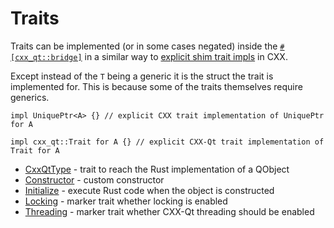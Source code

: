 <!--
SPDX-FileCopyrightText: 2023 Klarälvdalens Datakonsult AB, a KDAB Group company <info@kdab.com>
SPDX-FileContributor: Andrew Hayzen <andrew.hayzen@kdab.com>

SPDX-License-Identifier: MIT OR Apache-2.0
-->

# Traits

Traits can be implemented (or in some cases negated) inside the [`#[cxx_qt::bridge]`](../bridge/index.md)
in a similar way to [explicit shim trait impls](https://cxx.rs/extern-c++.html#explicit-shim-trait-impls) in CXX.

Except instead of the `T` being a generic it is the struct the trait is implemented for.
This is because some of the traits themselves require generics.

```rust,ignore
impl UniquePtr<A> {} // explicit CXX trait implementation of UniquePtr for A

impl cxx_qt::Trait for A {} // explicit CXX-Qt trait implementation of Trait for A
```

- [CxxQtType](https://docs.rs/cxx-qt/latest/cxx_qt/trait.CxxQtType.html) - trait to reach the Rust implementation of a QObject
- [Constructor](https://docs.rs/cxx-qt/latest/cxx_qt/trait.Constructor.html) - custom constructor
- [Initialize](https://docs.rs/cxx-qt/latest/cxx_qt/trait.Initialize.html) - execute Rust code when the object is constructed
- [Locking](https://docs.rs/cxx-qt/latest/cxx_qt/trait.Locking.html) - marker trait whether locking is enabled
- [Threading](https://docs.rs/cxx-qt/latest/cxx_qt/trait.Threading.html) - marker trait whether CXX-Qt threading should be enabled
